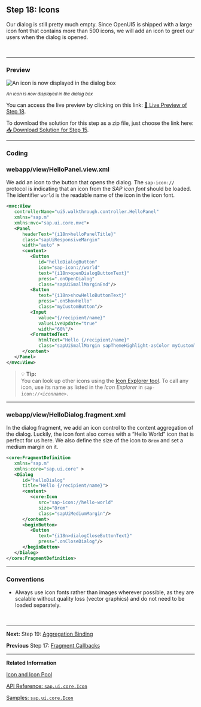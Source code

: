 ## Step 18: Icons

Our dialog is still pretty much empty. Since OpenUI5 is shipped with a large icon font that contains more than 500 icons, we will add an icon to greet our users when the dialog is opened.

&nbsp;

***

### Preview
  
![](https://sdk.openui5.org/docs/topics/loiofbc48e23cc7d45e393cc95bbbfc6e0a3_LowRes.png "An icon is now displayed in the dialog box")

<sup>*An icon is now displayed in the dialog box*</sup>

You can access the live preview by clicking on this link: [🔗 Live Preview of Step 18](https://sap-samples.github.io/ui5-typescript-walkthrough/step-18/index-cdn.html).

To download the solution for this step as a zip file, just choose the link here: [📥 Download Solution for Step 15](https://sap-samples.github.io/ui5-typescript-walkthrough/ui5-typescript-walkthrough-step-18.zip).

***

### Coding

### webapp/view/HelloPanel.view.xml

We add an icon to the button that opens the dialog. The `sap-icon://` protocol is indicating that an icon from the *SAP icon font* should be loaded. The identifier `world` is the readable name of the icon in the icon font.

```xml
<mvc:View
   controllerName="ui5.walkthrough.controller.HelloPanel"
   xmlns="sap.m"
   xmlns:mvc="sap.ui.core.mvc">
   <Panel
      headerText="{i18n>helloPanelTitle}"
      class="sapUiResponsiveMargin"
      width="auto" >
      <content>
         <Button
            id="helloDialogButton"
            icon="sap-icon://world"
            text="{i18n>openDialogButtonText}"
            press=".onOpenDialog"
            class="sapUiSmallMarginEnd"/>
         <Button
            text="{i18n>showHelloButtonText}"
            press=".onShowHello"
            class="myCustomButton"/>
         <Input
            value="{/recipient/name}"
            valueLiveUpdate="true"
            width="60%"/>
         <FormattedText
            htmlText="Hello {/recipient/name}"
            class="sapUiSmallMargin sapThemeHighlight-asColor myCustomText"/>
      </content>
   </Panel>
</mvc:View>
```

>💡 **Tip:** <br>
> You can look up other icons using the [Icon Explorer tool](https://sdk.openui5.org/test-resources/sap/m/demokit/iconExplorer/webapp/index.html).
> To call any icon, use its name as listed in the *Icon Explorer* in <code>sap-icon://<i>&lt;iconname&gt;</i></code>.

***

### webapp/view/HelloDialog.fragment.xml

In the dialog fragment, we add an icon control to the content aggregation of the dialog. Luckily, the icon font also comes with a “Hello World” icon that is perfect for us here. We also define the size of the icon to `8rem` and set a medium margin on it.

```xml
<core:FragmentDefinition
   xmlns="sap.m"
   xmlns:core="sap.ui.core" >
   <Dialog
      id="helloDialog"
      title="Hello {/recipient/name}">
      <content>
         <core:Icon
            src="sap-icon://hello-world"
            size="8rem"
            class="sapUiMediumMargin"/>
      </content>
      <beginButton>
         <Button
            text="{i18n>dialogCloseButtonText}"
            press=".onCloseDialog"/>
      </beginButton>
   </Dialog>
</core:FragmentDefinition>
```

***

### Conventions

-   Always use icon fonts rather than images wherever possible, as they are scalable without quality loss \(vector graphics\) and do not need to be loaded separately.

&nbsp;

***

**Next:** Step 19: [Aggregation Binding](../19/README.md "Now that we have established a good structure for our app, it's time to add some more functionality. We start exploring more features of data binding by adding some invoice data in JSON format that we display in a list below the panel.")

**Previous** Step 17: [Fragment Callbacks](../17/README.md "Now that we have integrated the dialog, it's time to add some user interaction. The user will definitely want to close the dialog again at some point, so we add a button to close the dialog and assign an event handler.")

***

**Related Information**

[Icon and Icon Pool](https://sdk.openui5.org/topic/21ea0ea94614480d9a910b2e93431291 "The sap-icon:// protocol supports the use of icons in your application based on the icon font concept, which uses an embedded font instead of a pixel image.")

[API Reference: `sap.ui.core.Icon`](https://sdk.openui5.org/#/api/sap.ui.core.Icon)

[Samples: `sap.ui.core.Icon` ](https://sdk.openui5.org/#/entity/sap.ui.core.Icon)

